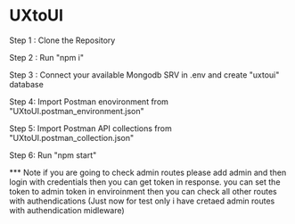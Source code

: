 # UXtoUI

Step 1 : 
    Clone the Repository

Step 2 :
    Run "npm i"

Step 3 : 
    Connect your available Mongodb SRV in .env and create "uxtoui" database

Step 4:
    Import Postman enovironment from "UXtoUI.postman_environment.json"

Step 5:
    Import Postman API collections from "UXtoUI.postman_collection.json"

Step 6:
    Run "npm start"


*** Note if you are going to check admin routes please add admin and then login with credentials then you can get token in response. you can set the token to admin token in enviroinment then you can check all other routes with authendications (Just now for test only i have cretaed admin routes with authendication midleware)